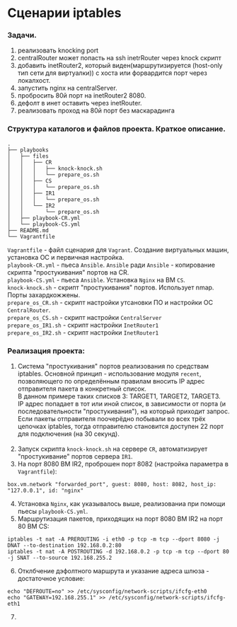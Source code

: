 # Сценарии iptables

### Задачи.
1. реализовать knocking port
2. centralRouter может попасть на ssh inetrRouter через knock скрипт
3. добавить inetRouter2, который виден(маршрутизируется (host-only тип сети для виртуалки)) с хоста или форвардится порт через локалхост.
4. запустить nginx на centralServer.
5. пробросить 80й порт на inetRouter2 8080.
6. дефолт в инет оставить через inetRouter.
7. реализовать проход на 80й порт без маскарадинга

### Структура каталогов и файлов проекта. Краткое описание.
```
.
├── playbooks
│   ├── files
│   │   ├── CR
│   │   │   ├── knock-knock.sh
│   │   │   └── prepare_os.sh
│   │   ├── CS
│   │   │   └── prepare_os.sh
│   │   ├── IR1
│   │   │   └── prepare_os.sh
│   │   └── IR2
│   │       └── prepare_os.sh
│   ├── playbook-CR.yml
│   └── playbook-CS.yml
├── README.md
└── Vagrantfile
```
`Vagrantfile` - файл сценария для `Vagrant`. Создание виртуальных машин, установка ОС и первичная настройка. <br/>
`playbook-CR.yml` - пьеса `Ansible`. `Ansible` ради `Ansible` - копирование скрипта "простукивания" портов на CR. <br/>
`playbook-CS.yml` - пьеса `Ansible`. Установка `Nginx` на ВМ `CS`. <br/>
`knock-knock.sh` - скрипт "простукивания" портов. Использует nmap. Порты захардкожжены. <br/>
`prepare_os_CR.sh` - скрипт настройки утсановки ПО и настройки ОС `CentralRouter`. <br/>
`prepare_os_CS.sh` - скрипт настройки `CentralServer` <br/>
`prepare_os_IR1.sh` - скрипт настройки `InetRouter1` <br/>
`prepare_os_IR2.sh` - скрипт настройки `InetRouter1` <br/>

### Реализация проекта:
1. Система "простукивания" портов реализования по средствам iptables. Основной принцип - использование модуля `recent`, позволяющего по определённым правилам вносить IP адрес отправителя пакета в конкретный список.<br/>
В данном примере таких списков 3: TARGET1, TARGET2, TARGET3.<br/>
IP адрес попадает в тот или иной список, в зависимости от порта (и последовательности "простукивания"), на который приходит запрос. Если пакеты отправителя поочерёдно побывали во всех трёх цепочках iptables, тогда отправителю становится доступен 22 порт для подключения (на 30 секунд).<br/><br/>
2. Запуск скрипта `knock-knock.sh` на сервере `CR`, автоматизирует "простукивание" портов сервера `IR1`.<br/>
3. На порт 8080 ВМ IR2, проброшен порт 8082 (настройка параметра в `Vagrantfile`):
```
box.vm.network "forwarded_port", guest: 8080, host: 8082, host_ip: "127.0.0.1", id: "nginx"
```
4. Установка `Nginx`, как указывалось выше, реализованиа при помощи пьесы `playbook-CS.yml`. 
5. Маршрутизация пакетов, приходящих на порт 8080 ВМ IR2 на порт 80 ВМ CS:
```
iptables -t nat -A PREROUTING -i eth0 -p tcp -m tcp --dport 8080 -j DNAT --to-destination 192.168.0.2:80
iptables -t nat -A POSTROUTING -d 192.168.0.2 -p tcp -m tcp --dport 80 -j SNAT --to-source 192.168.255.2
```
6. Отклбчение дэфолтного маршрута и указание адреса шлюза - достаточное условие:
```
echo "DEFROUTE=no" >> /etc/sysconfig/network-scripts/ifcfg-eth0 
echo "GATEWAY=192.168.255.1" >> /etc/sysconfig/network-scripts/ifcfg-eth1
```
7. 




